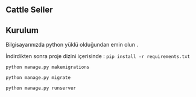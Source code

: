 ## Cattle Seller
## Kurulum

Bilgisayarınızda python yüklü olduğundan emin olun .

İndirdikten sonra proje dizini içerisinde :
`pip install -r requirements.txt`

`python manage.py makemigrations`

`python manage.py migrate`

`python manage.py runserver`


